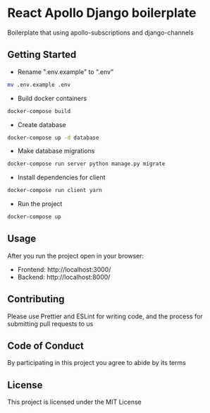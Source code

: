# React Apollo Django boilerplate

Boilerplate that using apollo-subscriptions and django-channels

## Getting Started

- Rename ".env.example" to ".env"

```bash
mv .env.example .env
```

- Build docker containers

```bash
docker-compose build
```

- Create database

```bash
docker-compose up -d database
```

- Make database migrations

```bash
docker-compose run server python manage.py migrate
```

- Install dependencies for client

```bash
docker-compose run client yarn
```

- Run the project

```bash
docker-compose up
```

## Usage

After you run the project open in your browser:

- Frontend: http://localhost:3000/
- Backend: http://localhost:8000/

## Contributing

Please use Prettier and ESLint for writing code, and the process for submitting pull requests to us

## Code of Conduct

By participating in this project you agree to abide by its terms

## License

This project is licensed under the MIT License
